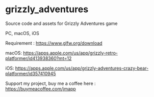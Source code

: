 # grizzly_adventures
Source code and assets for Grizzly Adventures game

PC, macOS, iOS

Requirement : https://www.glfw.org/download

macOS: https://apps.apple.com/us/app/grizzly-retro-platformer/id413938360?mt=12

iOS: https://apps.apple.com/us/app/grizzly-adventures-crazy-bear-platformer/id357410945


Support my project, buy me a coffee here : https://buymeacoffee.com/jmapp
